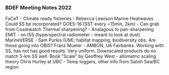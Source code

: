 ### BDEF Meeting Notes 2022

FaCeT - Climate ready fisheries - Rebecca Lewison
Marine Heatwaves
Could SS be incorporated?
GOES-16 (SST every ~15min, 2km) - Can grab from Coastwatch
Thermal sharpening? - Analagous to pan-sharpening
EMIT - on ISS (hyperspectral radiometer - meant to look at dust)
MarineVERSE - Sam Purkis (UM); habitat mapping, biodiversity obs. Are these going into OBIS?
Franz Mueter - AMBON, UA Fairbanks. Working with SS, has not has good results. Very uniform. Downscaled products do no match 5-km SS well.
Book  "Scale" by Geoffrey West - allometric scaling theory
Chris Hurley at UBC - Temp loggers, other info from Salish Sea/BC region
